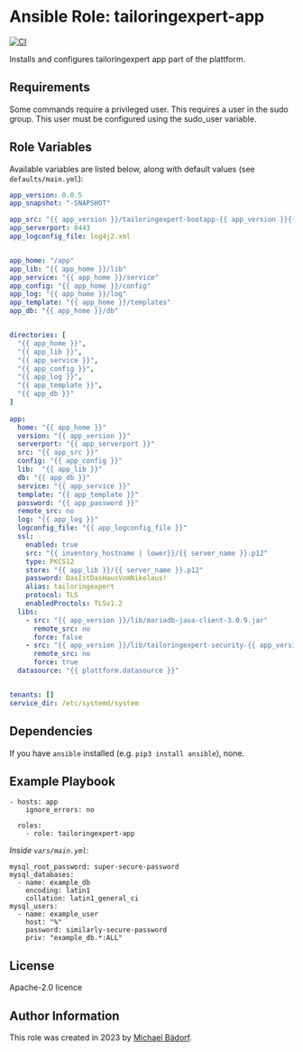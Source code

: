 # Ansible Role: tailoringexpert-app

[![CI](https://github.com/geerlingguy/ansible-role-mysql/workflows/CI/badge.svg?event=push)](https://github.com/geerlingguy/ansible-role-mysql/actions?query=workflow%3ACI)

Installs and configures tailoringexpert app part of the plattform.

## Requirements

Some commands require a privileged user. This requires a user in the sudo group.
This user must be configured using the sudo_user variable.

## Role Variables

Available variables are listed below, along with default values (see `defaults/main.yml`):

```yaml
app_version: 0.0.5
app_snapshot: "-SNAPSHOT"

app_src: "{{ app_version }}/tailoringexpert-bootapp-{{ app_version }}{{app_snapshot}}-exec.jar"
app_serverport: 8443
app_logconfig_file: log4j2.xml


app_home: "/app"
app_lib: "{{ app_home }}/lib"
app_service: "{{ app_home }}/service"
app_config: "{{ app_home }}/config"
app_log: "{{ app_home }}/log"
app_template: "{{ app_home }}/templates"
app_db: "{{ app_home }}/db"


directories: [ 
  "{{ app_home }}", 
  "{{ app_lib }}", 
  "{{ app_service }}", 
  "{{ app_config }}",
  "{{ app_log }}",
  "{{ app_template }}",
  "{{ app_db }}"
]  
  
app:
  home: "{{ app_home }}"
  version: "{{ app_version }}"
  serverport: "{{ app_serverport }}"  
  src: "{{ app_src }}"
  config: "{{ app_config }}"
  lib:  "{{ app_lib }}"
  db: "{{ app_db }}"
  service: "{{ app_service }}"
  template: "{{ app_template }}"
  password: "{{ app_password }}"
  remote_src: no
  log: "{{ app_log }}"
  logconfig_file: "{{ app_logconfig_file }}"
  ssl:
    enabled: true
    src: "{{ inventory_hostname | lower}}/{{ server_name }}.p12"
    type: PKCS12 
    store: "{{ app_lib }}/{{ server_name }}.p12"
    password: DasIstDasHausVomNikolaus!
    alias: tailoringexpert
    protocol: TLS
    enabledProctols: TLSv1.2  
  libs:
    - src: "{{ app_version }}/lib/mariadb-java-client-3.0.9.jar"
      remote_src: no
      force: false
    - src: "{{ app_version }}/lib/tailoringexpert-security-{{ app_version }}{{app_snapshot}}.jar"
      remote_src: no
      force: true    
  datasource: "{{ plattform.datasource }}"  


tenants: []  
service_dir: /etc/systemd/system 
```

## Dependencies

If you have `ansible` installed (e.g. `pip3 install ansible`), none.

## Example Playbook

	- hosts: app
	    ignore_errors: no
  
      roles:
        - role: tailoringexpert-app
	
*Inside `vars/main.yml`*:

    mysql_root_password: super-secure-password
    mysql_databases:
      - name: example_db
        encoding: latin1
        collation: latin1_general_ci
    mysql_users:
      - name: example_user
        host: "%"
        password: similarly-secure-password
        priv: "example_db.*:ALL"

## License

Apache-2.0 licence

## Author Information

This role was created in 2023 by [Michael Bädorf](https://www.tailoringexpert.eu/).
